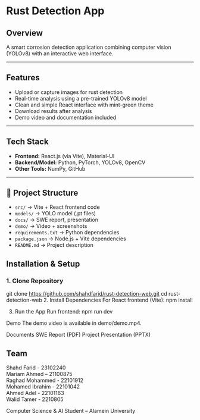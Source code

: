 # Rust Detection App

## Overview  
A smart corrosion detection application combining computer vision (YOLOv8) with an interactive web interface.

---

## Features  
- Upload or capture images for rust detection  
- Real-time analysis using a pre-trained YOLOv8 model  
- Clean and simple React interface with mint-green theme  
- Download results after analysis  
- Demo video and documentation included  

---

##  Tech Stack  
- **Frontend:** React.js (via Vite), Material-UI  
- **Backend/Model:** Python, PyTorch, YOLOv8, OpenCV  
- **Other Tools:** NumPy, GitHub  

---

## 📂 Project Structure

- `src/` → Vite + React frontend code  
- `models/` → YOLO model (.pt files)  
- `docs/` → SWE report, presentation  
- `demo/` → Video + screenshots  
- `requirements.txt` → Python dependencies  
- `package.json` → Node.js + Vite dependencies  
- `README.md` → Project description  



## Installation & Setup  

### 1. Clone Repository  

git clone https://github.com/shahdfarid/rust-detection-web.git
cd rust-detection-web
2. Install Dependencies
For React frontend (Vite):
npm install

3. Run the App
Run frontend:
npm run dev

Demo
The demo video is available in demo/demo.mp4.

Documents
SWE Report (PDF)
Project Presentation (PPTX)

## Team

Shahd Farid - 23102240  
Mariam Ahmed – 21100875  
Raghad Mohammed - 22101912  
Mohamed Ibrahim - 22101042  
Ahmed Adel - 22101163  
Walid Tamer - 2210805  

Computer Science & AI Student – Alamein University
 
